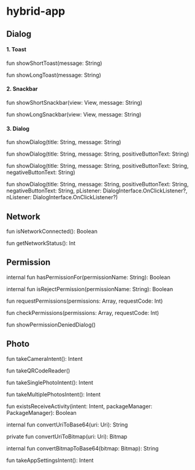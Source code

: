 # hybrid-app

## Dialog

#### 1. Toast

fun showShortToast(message: String)

fun showLongToast(message: String)

#### 2. Snackbar

fun showShortSnackbar(view: View, message: String)

fun showLongSnackbar(view: View, message: String)

#### 3. Dialog

fun showDialog(title: String, message: String)

fun showDialog(title: String, message: String, positiveButtonText: String)

fun showDialog(title: String, message: String, positiveButtonText: String, negativeButtonText: String)

fun showDialog(title: String, message: String, positiveButtonText: String, negativeButtonText: String, 
    pListener: DialogInterface.OnClickListener?, nListener: DialogInterface.OnClickListener?)

## Network

fun isNetworkConnected(): Boolean

fun getNetworkStatus(): Int

## Permission

internal fun hasPermissionFor(permissionName: String): Boolean

internal fun isRejectPermission(permissionName: String): Boolean

fun requestPermissions(permissions: Array<out String>, requestCode: Int)

fun checkPermissions(permissions: Array<String>, requestCode: Int)

fun showPermissionDeniedDialog()

## Photo

fun takeCameraIntent(): Intent

fun takeQRCodeReader()

fun takeSinglePhotoIntent(): Intent

fun takeMultiplePhotosIntent(): Intent

fun existsReceiveActivity(intent: Intent, packageManager: PackageManager): Boolean

internal fun convertUriToBase64(uri: Uri): String

private fun convertUriToBitmap(uri: Uri): Bitmap

internal fun convertBitmapToBase64(bitmap: Bitmap): String

fun takeAppSettingsIntent(): Intent
